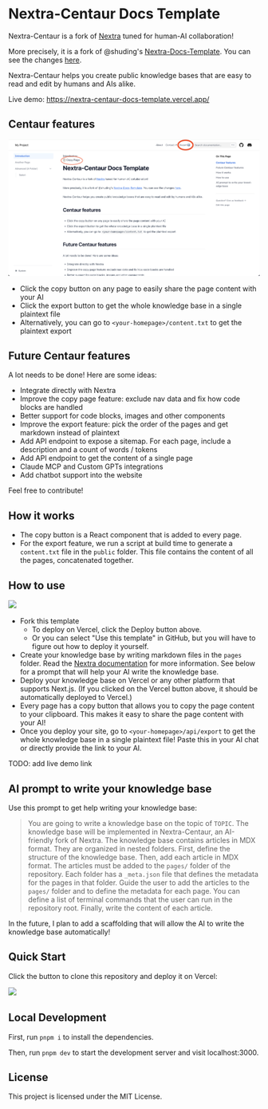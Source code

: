 # Nextra-Centaur Docs Template 

Nextra-Centaur is a fork of [Nextra](https://nextra.site) tuned for human-AI collaboration!

More precisely, it is a fork of @shuding's [Nextra-Docs-Template](https://github.com/shuding/nextra-docs-template). You can see the changes [here](https://github.com/shuding/nextra-docs-template/compare/main...vlad-ds:nextra-centaur-docs-template:main).

Nextra-Centaur helps you create public knowledge bases that are easy to read and edit by humans and AIs alike.

Live demo: https://nextra-centaur-docs-template.vercel.app/

## Centaur features

![UI demo](./public/nextra-docs-centaur.png)

- Click the copy button on any page to easily share the page content with your AI
- Click the export button to get the whole knowledge base in a single plaintext file
- Alternatively, you can go to `<your-homepage>/content.txt` to get the plaintext export

## Future Centaur features
A lot needs to be done! Here are some ideas:
- Integrate directly with Nextra
- Improve the copy page feature: exclude nav data and fix how code blocks are handled
- Better support for code blocks, images and other components
- Improve the export feature: pick the order of the pages and get markdown instead of plaintext
- Add API endpoint to expose a sitemap. For each page, include a description and a count of words / tokens
- Add API endpoint to get the content of a single page
- Claude MCP and Custom GPTs integrations
- Add chatbot support into the website

Feel free to contribute!

## How it works
- The copy button is a React component that is added to every page.
- For the export feature, we run a script at build time to generate a `content.txt` file in the `public` folder. This file contains the content of all the pages, concatenated together.

## How to use

[![](https://vercel.com/button)](https://vercel.com/new/clone?s=https%3A%2F%2Fgithub.com%2Fvlad-ds%2Fnextra-centaur-docs-template&showOptionalTeamCreation=false)

- Fork this template
    - To deploy on Vercel, click the Deploy button above.
    - Or you can select "Use this template" in GitHub, but you will have to figure out how to deploy it yourself.
- Create your knowledge base by writing markdown files in the `pages` folder. Read the [Nextra documentation](https://nextra.site/docs) for more information. See below for a prompt that will help your AI write the knowledge base.
- Deploy your knowledge base on Vercel or any other platform that supports Next.js. (If you clicked on the Vercel button above, it should be automatically deployed to Vercel.)
- Every page has a copy button that allows you to copy the page content to your clipboard. This makes it easy to share the page content with your AI!
- Once you deploy your site, go to `<your-homepage>/api/export` to get the whole knowledge base in a single plaintext file! Paste this in your AI chat or directly provide the link to your AI.

TODO: add live demo link

## AI prompt to write your knowledge base

Use this prompt to get help writing your knowledge base:

> You are going to write a knowledge base on the topic of `TOPIC`. The knowledge base will be implemented in Nextra-Centaur, an AI-friendly fork of Nextra. The knowledge base contains articles in MDX format. They are organized in nested folders. First, define the structure of the knowledge base. Then, add each article in MDX format. The articles must be added to the `pages/` folder of the repository. Each folder has a `_meta.json` file that defines the metadata for the pages in that folder. Guide the user to add the articles to the `pages/` folder and to define the metadata for each page. You can define a list of terminal commands that the user can run in the repository root. Finally, write the content of each article.

In the future, I plan to add a scaffolding that will allow the AI to write the knowledge base automatically!

## Quick Start

Click the button to clone this repository and deploy it on Vercel:

[![](https://vercel.com/button)](https://vercel.com/new/clone?s=https%3A%2F%2Fgithub.com%2Fvlad-ds%2Fnextra-centaur-docs-template&showOptionalTeamCreation=false)

## Local Development

First, run `pnpm i` to install the dependencies.

Then, run `pnpm dev` to start the development server and visit localhost:3000.

## License

This project is licensed under the MIT License.
